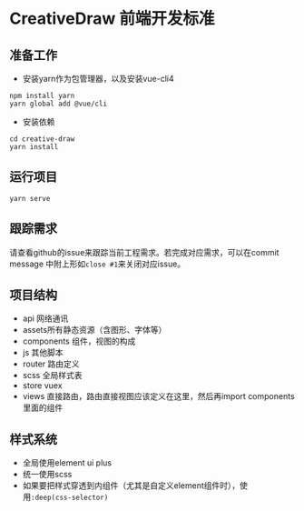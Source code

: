# CreativeDraw 前端开发标准

## 准备工作

- 安装yarn作为包管理器，以及安装vue-cli4

```shell
npm install yarn
yarn global add @vue/cli
```

- 安装依赖

```shell
cd creative-draw
yarn install
```

## 运行项目

```shell
yarn serve
```

## 跟踪需求

请查看github的issue来跟踪当前工程需求。若完成对应需求，可以在commit message 中附上形如`close #1`来关闭对应issue。

## 项目结构

- api 网络通讯
- assets所有静态资源（含图形、字体等）
- components 组件，视图的构成
- js 其他脚本
- router 路由定义
- scss 全局样式表
- store vuex
- views 直接路由，路由直接视图应该定义在这里，然后再import components里面的组件

## 样式系统

- 全局使用element ui plus
- 统一使用scss
- 如果要把样式穿透到内组件（尤其是自定义element组件时），使用`:deep(css-selector)`
